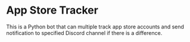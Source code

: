 # App Store Tracker
This is a Python bot that can multiple track app store accounts and send notification to specified Discord channel if there is a difference.
